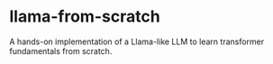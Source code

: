 # llama-from-scratch
A hands-on implementation of a Llama-like LLM to learn transformer fundamentals from scratch.
